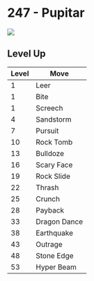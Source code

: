 # 247 - Pupitar
![][247]

## Level Up

Level | Move
---   | ---
  1   | Leer
  1   | Bite
  1   | Screech
  4   | Sandstorm
  7   | Pursuit
 10   | Rock Tomb
 13   | Bulldoze
 16   | Scary Face
 19   | Rock Slide
 22   | Thrash
 25   | Crunch
 28   | Payback
 33   | Dragon Dance
 38   | Earthquake
 43   | Outrage
 48   | Stone Edge
 53   | Hyper Beam



[247]: ../img/pokemon/247.png
